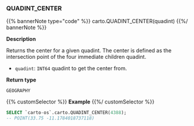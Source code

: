 ### QUADINT_CENTER

{{% bannerNote type="code" %}}
carto.QUADINT_CENTER(quadint)
{{%/ bannerNote %}}

**Description**

Returns the center for a given quadint. The center is defined as the intersection point of the four immediate children quadint.

* `quadint`: `INT64` quadint to get the center from.

**Return type**

`GEOGRAPHY`

{{% customSelector %}}
**Example**
{{%/ customSelector %}}

```sql
SELECT `carto-os`.carto.QUADINT_CENTER(4388);
-- POINT(33.75 -11.1784018737118)
```
